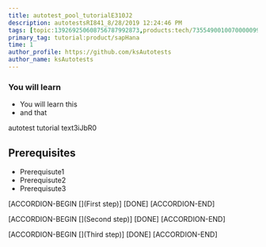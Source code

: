 ```yaml
---
title: autotest_pool_tutorialE310J2
description: autotestsRI841_8/28/2019 12:24:46 PM
tags: [topic:139269250608756787992873,products:tech/73554900100700000996,tutorial:experience/advanced]
primary_tag: tutorial:product/sapHana
time: 1
author_profile: https://github.com/ksAutotests
author_name: ksAutotests
---
```

### You will learn
- You will learn this
- and that

autotest tutorial text3iJbR0

## Prerequisites
- Prerequisute1
- Prerequisute2
- Prerequisute3

[ACCORDION-BEGIN [](First step)]
[DONE]
[ACCORDION-END]

[ACCORDION-BEGIN [](Second step)]
[DONE]
[ACCORDION-END]

[ACCORDION-BEGIN [](Third step)]
[DONE]
[ACCORDION-END]

